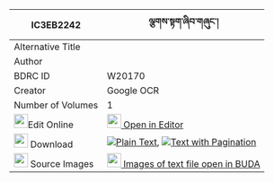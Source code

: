 |IC3EB2242|ལྕགས་སྟག་ཞིབ་གཞུང་། 
| --- | --- 
|Alternative Title |
|Author | 
|BDRC ID | W20170
|Creator | Google OCR
|Number of Volumes| 1
|<img width="25" src="https://img.icons8.com/color/25/000000/edit-property.png">Edit Online| [<img width="25" src="https://avatars.githubusercontent.com/u/45091458?s=200&v=4"> Open in Editor](http://editor.openpecha.org/IC3EB2242)
|<img width="25" src="https://img.icons8.com/fluent/48/000000/download-2.png"/>  Download | [![](https://img.icons8.com/color/20/000000/txt.png)Plain Text](https://github.com/Openpecha/IC3EB2242/releases/download/v1/chaktak_shyib_shyung_plain_IC3EB2242.zip), [![](https://img.icons8.com/color/20/000000/txt.png)Text with Pagination](https://github.com/Openpecha/IC3EB2242/releases/download/v1/chaktak_shyib_shyung_pages_IC3EB2242.zip)
|<img width="25" src="https://img.icons8.com/plasticine/100/000000/pictures-folder.png"/>  Source Images | [<img width="25" src="https://library.bdrc.io/icons/BUDA-small.svg"> Images of text file open in BUDA](https://library.bdrc.io/show/bdr:W20170)